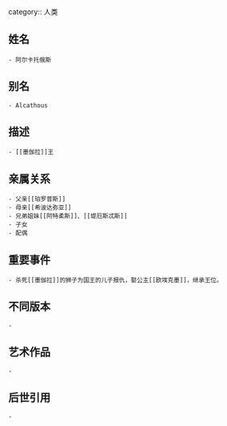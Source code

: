 category:: 人类
## 姓名
	- 阿尔卡托俄斯
## 别名
	- Alcathous
## 描述
	- [[墨伽拉]]王
## 亲属关系
	- 父亲[[珀罗普斯]]
	- 母亲[[希波达弥亚]]
	- 兄弟姐妹[[阿特柔斯]]、[[堤厄斯忒斯]]
	- 子女
	- 配偶
## 重要事件
	- 杀死[[墨伽拉]]的狮子为国王的儿子报仇，娶公主[[欧埃克墨]]，继承王位。
## 不同版本
	-
## 艺术作品
	-
## 后世引用
	-
